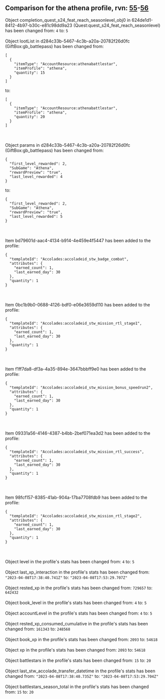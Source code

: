## Comparison for the athena profile, rvn: [55](https://github.com/PRO100KatYT/FortniteProfileRevisions/tree/main/profiles/athena/55%20athena.json)-[56](https://github.com/PRO100KatYT/FortniteProfileRevisions/tree/main/profiles/athena/56%20athena.json)

Object completion_quest_s24_feat_reach_seasonlevel_obj0 in 624de1d1-8412-4b97-b30c-e81c98dd9a23 (Quest:quest_s24_feat_reach_seasonlevel) has been changed from: `4` to: `5`
<br><br>
Object lootList in d284c33b-5467-4c3b-a20a-20782f26d0fc (GiftBox:gb_battlepass) has been changed from:

```
[
  {
    "itemType": "AccountResource:athenabattlestar",
    "itemProfile": "athena",
    "quantity": 15
  }
]
```

to:

```
[
  {
    "itemType": "AccountResource:athenabattlestar",
    "itemProfile": "athena",
    "quantity": 20
  }
]
```

<br><br>
Object params in d284c33b-5467-4c3b-a20a-20782f26d0fc (GiftBox:gb_battlepass) has been changed from:

```
{
  "first_level_rewarded": 2,
  "SubGame": "Athena",
  "rewardPreview": "true",
  "last_level_rewarded": 4
}
```

to:

```
{
  "first_level_rewarded": 2,
  "SubGame": "Athena",
  "rewardPreview": "true",
  "last_level_rewarded": 5
}
```

<br><br>
Item bd79601d-aac4-4134-b914-4e459e4f5447 has been added to the profile:

```
{
  "templateId": "Accolades:accoladeid_stw_badge_combat",
  "attributes": {
    "earned_count": 1,
    "last_earned_day": 30
  },
  "quantity": 1
}
```

<br><br>
Item 0bc1b9b0-0688-4126-bdf0-e06e3659d110 has been added to the profile:

```
{
  "templateId": "Accolades:accoladeid_stw_mission_rtl_stage1",
  "attributes": {
    "earned_count": 1,
    "last_earned_day": 30
  },
  "quantity": 1
}
```

<br><br>
Item f1ff7da8-df3a-4a35-894e-3647bbbff9e0 has been added to the profile:

```
{
  "templateId": "Accolades:accoladeid_stw_mission_bonus_speedrun2",
  "attributes": {
    "earned_count": 1,
    "last_earned_day": 30
  },
  "quantity": 1
}
```

<br><br>
Item 09331a56-4146-4387-b4bb-2bef071ea3d2 has been added to the profile:

```
{
  "templateId": "Accolades:accoladeid_stw_mission_rtl_success",
  "attributes": {
    "earned_count": 1,
    "last_earned_day": 30
  },
  "quantity": 1
}
```

<br><br>
Item 98fcf157-8385-41ab-904a-17ba7708fdb9 has been added to the profile:

```
{
  "templateId": "Accolades:accoladeid_stw_mission_rtl_stage2",
  "attributes": {
    "earned_count": 1,
    "last_earned_day": 30
  },
  "quantity": 1
}
```

<br><br>
Object level in the profile's stats has been changed from: `4` to: `5`
<br><br>
Object last_xp_interaction in the profile's stats has been changed from: `"2023-04-08T17:38:40.741Z"` to: `"2023-04-08T17:53:29.707Z"`
<br><br>
Object rested_xp in the profile's stats has been changed from: `729657` to: `642432`
<br><br>
Object book_level in the profile's stats has been changed from: `4` to: `5`
<br><br>
Object accountLevel in the profile's stats has been changed from: `4` to: `5`
<br><br>
Object rested_xp_consumed_cumulative in the profile's stats has been changed from: `161343` to: `248568`
<br><br>
Object book_xp in the profile's stats has been changed from: `2093` to: `54618`
<br><br>
Object xp in the profile's stats has been changed from: `2093` to: `54618`
<br><br>
Object battlestars in the profile's stats has been changed from: `15` to: `20`
<br><br>
Object last_stw_accolade_transfer_datetime in the profile's stats has been changed from: `"2023-04-08T17:38:40.735Z"` to: `"2023-04-08T17:53:29.704Z"`
<br><br>
Object battlestars_season_total in the profile's stats has been changed from: `15` to: `20`
<br><br>
